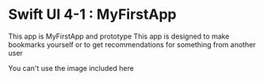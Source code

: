 # Swift UI 4-1 : MyFirstApp

This app is MyFirstApp and prototype
This app is designed to make bookmarks yourself or to get recommendations for something from another user

You can't use the image included here
